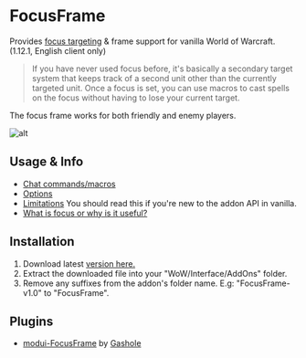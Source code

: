 # FocusFrame
Provides [focus targeting](http://wowwiki.wikia.com/wiki/Focus_target) & frame support for vanilla World of Warcraft. (1.12.1, English client only)

>If you have never used focus before, it's basically a secondary target system that keeps track of a second unit other than the currently targeted unit. Once a focus is set, you can use macros to cast spells on the focus without having to lose your current target.

The focus frame works for both friendly and enemy players.


![alt](http://i.imgur.com/OEcWwgU.jpg)

## Usage & Info
- [Chat commands/macros](https://github.com/wardz/FocusFrame/wiki/Commands)
- [Options](https://github.com/wardz/FocusFrame/wiki/Options)
- [Limitations](https://github.com/wardz/FocusFrame/wiki/Limitations) You should read this if you're new to the addon API in vanilla.
- [What is focus or why is it useful?](http://wow.gamepedia.com/Focus_target) 

## Installation
1. Download latest [version here.](https://github.com/wardz/FocusFrame/releases)
2. Extract the downloaded file into your "WoW/Interface/AddOns" folder.
3. Remove any suffixes from the addon's folder name. E.g: "FocusFrame-v1.0" to "FocusFrame".

## Plugins
- [modui-FocusFrame](https://github.com/gashole/modui-FocusFrame) by [Gashole](https://github.com/gashole)
